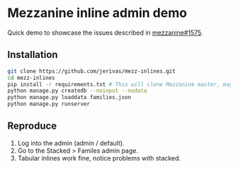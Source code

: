 # Mezzanine inline admin demo

Quick demo to showcase the issues described in [mezzanine#1575].

## Installation

```bash
git clone https://github.com/jerivas/mezz-inlines.git
cd mezz-inlines
pip install -r requirements.txt # This will clone Mezzanine master, may take a while
python manage.py createdb --noinput --nodata
python manage.py loaddata families.json
python manage.py runserver
```

## Reproduce

1. Log into the admin (admin / default).
1. Go to the Stacked > Familes admin page.
1. Tabular inlines work fine, notice problems with stacked.

[mezzanine#1575]: https://github.com/stephenmcd/mezzanine/issues/1575